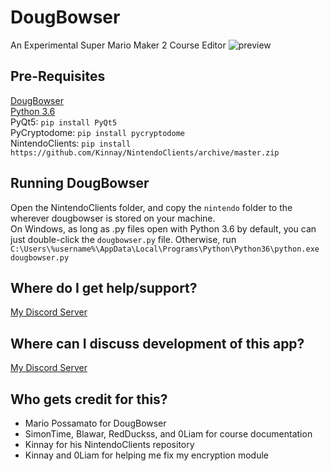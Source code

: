 # DougBowser
An Experimental Super Mario Maker 2 Course Editor
![preview](https://cdn.discordapp.com/attachments/615539739587772450/683362159949905920/unknown.png)

## Pre-Requisites
[DougBowser](https://github.com/MarioPossamato/DougBowser/archive/master.zip)  
[Python 3.6](https://www.python.org/downloads/release/python-360/)  
PyQt5: `pip install PyQt5`  
PyCryptodome: `pip install pycryptodome`  
NintendoClients: `pip install https://github.com/Kinnay/NintendoClients/archive/master.zip`  

## Running DougBowser
Open the NintendoClients folder, and copy the `nintendo` folder to the wherever dougbowser is stored on your machine.  
On Windows, as long as .py files open with Python 3.6 by default, you can just double-click the `dougbowser.py` file.
Otherwise, run `C:\Users\%username%\AppData\Local\Programs\Python\Python36\python.exe dougbowser.py`

## Where do I get help/support?
[My Discord Server](https://discord.gg/8wx8uQF)

## Where can I discuss development of this app?
[My Discord Server](https://discord.gg/8wx8uQF)

## Who gets credit for this?
- Mario Possamato for DougBowser
- SimonTime, Blawar, RedDuckss, and 0Liam for course documentation
- Kinnay for his NintendoClients repository
- Kinnay and 0Liam for helping me fix my encryption module
